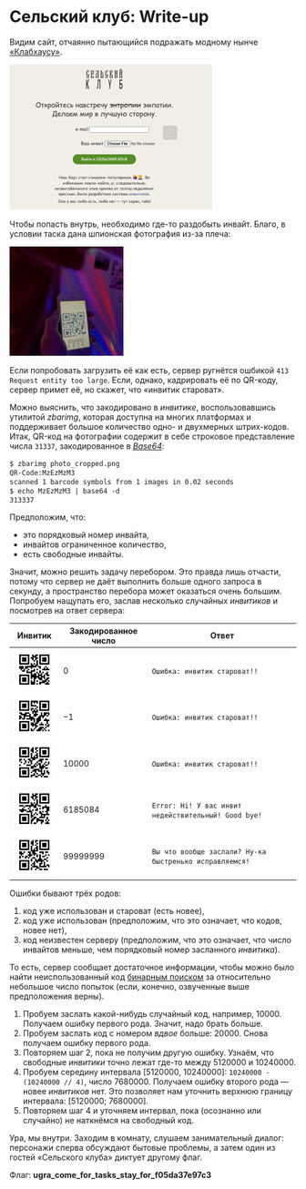# Сельский клуб: Write-up

Видим сайт, отчаянно пытающийся подражать модному нынче [«Клабхаусу»](https://joinclubhouse.com/).

<img src="writeup/index.png" width="356">

Чтобы попасть внутрь, необходимо где-то раздобыть инвайт. Благо, в условии таска дана шпионская фотография из-за плеча:

<img src="public/photo.png" width="200">

Если попробовать загрузить её как есть, сервер ругнётся ошбикой `413 Request entity too large`. Если, однако, кадрировать её по QR-коду, сервер примет её, но скажет, что «инвитик староват». 

Можно выяснить, что закодировано в _инвитике_, воспользовавшись утилитой _zbarimg_, которая доступна на многих платформах и поддерживает большое количество одно- и двухмерных штрих-кодов. Итак, QR-код на фотографии содержит в себе строковое представление числа `31337`, закодированное в [_Base64_](https://en.wikipedia.org/wiki/Base64):

```shell
$ zbarimg photo_cropped.png
QR-Code:MzEzMzM3
scanned 1 barcode symbols from 1 images in 0.02 seconds
$ echo MzEzMzM3 | base64 -d
313337
```

Предположим, что:

- это порядковый номер инвайта,
- инвайтов ограниченное количество,
- есть свободные инвайты.

Значит, можно решить задачу перебором. Это правда лишь отчасти, потому что сервер не даёт выполнить больше одного запроса в секунду, а пространство перебора может оказаться очень большим. Попробуем нащупать его, заслав несколько случайных _инвитиков_ и посмотрев на ответ сервера:

| Инвитик                       | Закодированное число | Ответ                                                   |
|-------------------------------|----------------------|---------------------------------------------------------|
| ![](writeup/qr-0.png)         | 0                    | `Ошибка: инвитик староват!!`                            |
| ![](writeup/qr--1.png)        | −1                   | `Ошибка: инвитик староват!!`                            |
| ![](writeup/qr-10000.png)     | 10000                | `Ошибка: инвитик староват!!`                            |
| ![](writeup/qr-6185084.png)   | 6185084              | `Error: Hi! У вас инвит недействительный! Good bye!`    |
| ![](writeup/qr-99999999.png)  | 99999999             | `Вы что вообще заслали? Ну-ка быстренько исправляемся!` |

Ошибки бывают трёх родов:

1. код уже использован и староват (есть новее),
2. код уже использован (предположим, что это означает, что кодов, новее нет),
3. код неизвестен серверу (предположим, что это означает, что число инвайтов меньше, чем порядковый номер засланного _инвитика_).

То есть, сервер сообщает достаточное информации, чтобы можно было найти неиспользованный код [бинарным поиском](https://ru.wikipedia.org/wiki/Бинарный_поиск) за относительно небольшое число попыток (если, конечно, озвученные выше предположения верны).

1. Пробуем заслать какой-нибудь случайный код, например, 10000. Получаем ошибку первого рода. Значит, надо брать больше.
2. Пробуем заслать код с номером _вдвое_ больше: 20000. Снова получаем ошибку первого рода.
3. Повторяем шаг 2, пока не получим другую ошибку. Узнаём, что свободные _инвитики_ точно лежат где-то между 5120000 и 10240000.
4. Пробуем середину интервала [5120000, 10240000]: `10240000 - (10240000 // 4)`, число 7680000. Получаем ошибку второго рода — новее _инвитиков_ нет. Это позволяет нам уточнить верхнюю границу интервала: [5120000; 7680000].
5. Повторяем шаг 4 и уточняем интервал, пока (осознанно или случайно) не наткнёмся на свободный код.

Ура, мы внутри. Заходим в комнату, слушаем занимательный диалог: персонажи сперва обсуждают бытовые проблемы, а затем один из гостей «Сельского клуба» диктует другому флаг.

Флаг: **ugra_come_for_tasks_stay_for_f05da37e97c3**
